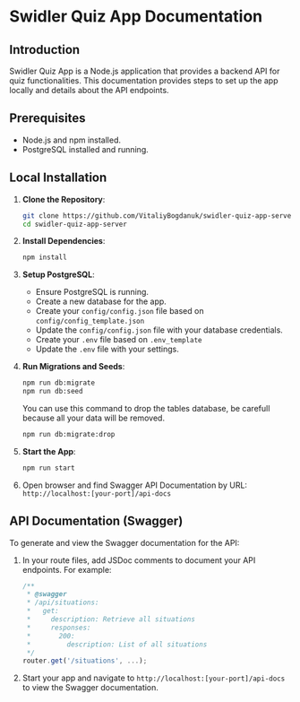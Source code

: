 # Swidler Quiz App Documentation

## Introduction

Swidler Quiz App is a Node.js application that provides a backend API for quiz functionalities. This documentation provides steps to set up the app locally and details about the API endpoints.

## Prerequisites

- Node.js and npm installed.
- PostgreSQL installed and running.

## Local Installation

1. **Clone the Repository**:
   ```bash
   git clone https://github.com/VitaliyBogdanuk/swidler-quiz-app-server.git
   cd swidler-quiz-app-server
   ```

2. **Install Dependencies**:
   ```bash
   npm install
   ```

3. **Setup PostgreSQL**:
   - Ensure PostgreSQL is running.
   - Create a new database for the app.
   - Create your `config/config.json` file based on `config/config_template.json`
   - Update the `config/config.json` file with your database credentials.
   - Create your `.env` file based on `.env_template`
   - Update the `.env` file with your settings.

4. **Run Migrations and Seeds**:
   ```bash
   npm run db:migrate
   npm run db:seed
   ```

   You can use this command to drop the tables database, be carefull because all your data will be removed.
   ```bash
   npm run db:migrate:drop
   ```

5. **Start the App**:
   ```bash
   npm run start
   ```

6. Open browser and find Swagger API Documentation by URL: `http://localhost:[your-port]/api-docs`

## API Documentation (Swagger)

To generate and view the Swagger documentation for the API:

1. In your route files, add JSDoc comments to document your API endpoints. For example:

   ```javascript
   /**
    * @swagger
    * /api/situations:
    *   get:
    *     description: Retrieve all situations
    *     responses:
    *       200:
    *         description: List of all situations
    */
   router.get('/situations', ...);
   ```

2. Start your app and navigate to `http://localhost:[your-port]/api-docs` to view the Swagger documentation.